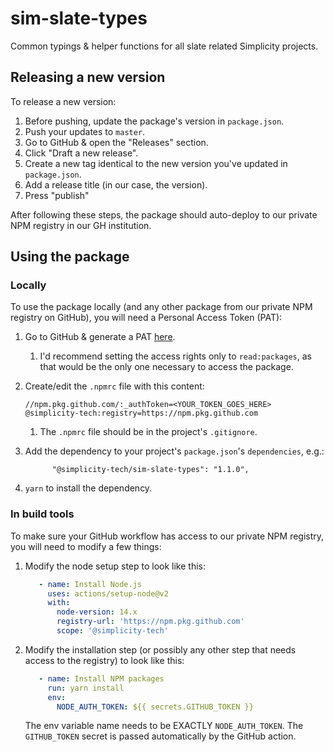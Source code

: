 # sim-slate-types

Common typings & helper functions for all slate related Simplicity projects.

## Releasing a new version

To release a new version:
1. Before pushing, update the package's version in `package.json`.
2. Push your updates to `master`.
3. Go to GitHub & open the "Releases" section.
4. Click "Draft a new release".
5. Create a new tag identical to the new version you've updated in `package.json`.
6. Add a release title (in our case, the version).
7. Press "publish"

After following these steps, the package should auto-deploy to our private NPM registry in our GH institution.

## Using the package

### Locally
To use the package locally (and any other package from our private NPM registry on GitHub), you will need a Personal Access Token (PAT):
1. Go to GitHub & generate a PAT [here](https://github.com/settings/tokens).
   1. I'd recommend setting the access rights only to `read:packages`, as that would be the only one necessary to access the package.
2. Create/edit the `.npmrc` file with this content:
    ```
    //npm.pkg.github.com/:_authToken=<YOUR_TOKEN_GOES_HERE>
    @simplicity-tech:registry=https://npm.pkg.github.com
    ```
   1. The `.npmrc` file should be in the project's `.gitignore`.

3. Add the dependency to your project's `package.json`'s `dependencies`, e.g.:
    ```
          "@simplicity-tech/sim-slate-types": "1.1.0",
    ```
4. `yarn` to install the dependency.

### In build tools
To make sure your GitHub workflow has access to our private NPM registry, you will need to modify a few things:
1. Modify the node setup step to look like this:
   ```yaml
      - name: Install Node.js
        uses: actions/setup-node@v2
        with:
          node-version: 14.x
          registry-url: 'https://npm.pkg.github.com'
          scope: '@simplicity-tech'
   ```
2. Modify the installation step (or possibly any other step that needs access to the registry) to look like this:
   ```yaml
      - name: Install NPM packages
        run: yarn install
        env:
          NODE_AUTH_TOKEN: ${{ secrets.GITHUB_TOKEN }}
   ```
   The env variable name needs to be EXACTLY `NODE_AUTH_TOKEN`. The `GITHUB_TOKEN` secret is passed automatically by the GitHub action.
